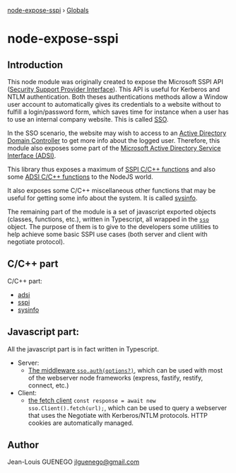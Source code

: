 [node-expose-sspi](README.md) › [Globals](globals.md)

# node-expose-sspi

## Introduction

This node module was originally created to expose the Microsoft SSPI API ([Security Support Provider Interface](https://docs.microsoft.com/en-us/windows/win32/secauthn/sspi)). This API is useful for Kerberos and NTLM authentication. Both theses authentications methods allow a Window user account to automatically gives its credentials to a website without to fulfill a login/password form, which saves time for instance when a user has to use an internal company website. This is called [SSO](https://en.wikipedia.org/wiki/Single_sign-on).

In the SSO scenario, the website may wish to access to an [Active Directory Domain Controller](https://en.wikipedia.org/wiki/Domain_controller_(Windows)) to get more info about the logged user. Therefore, this module also exposes some part of the [Microsoft Active Directory Service Interface (ADSI)](https://docs.microsoft.com/en-us/windows/win32/adsi/active-directory-service-interfaces-adsi).

This library thus exposes a maximum of [SSPI C/C++ functions](./api/modules/_lib_sspi_d_.md) and also some [ADSI C/C++ functions](./api/modules/_lib_adsi_d_.md) to the NodeJS world.

It also exposes some C/C++ miscellaneous other functions that may be useful for getting some info about the system. It is called [sysinfo](./api/modules/_lib_sysinfo_d_.md).

The remaining part of the module is a set of javascript exported objects (classes, functions, etc.), written in Typescript, all wrapped in the [`sso`]() object. The purpose of them is to give to the developers some utilities to help achieve some basic SSPI use cases (both server and client with negotiate protocol).

## C/C++ part

C/C++ part:

- [adsi](./api/modules/_lib_adsi_d_.md)
- [sspi](./api/modules/_lib_sspi_d_.md)
- [sysinfo](./api/modules/_lib_sysinfo_d_.md)

## Javascript part:

All the javascript part is in fact written in Typescript.

- Server:
  - [The middleware `sso.auth(options?)`](/api/modules/_src_sso_auth_.md), which can be used with most of the webserver node frameworks (express, fastify, restify, connect, etc.)
- Client:
  - [the fetch client](/api/classes/_src_sso_client_.client.md) `const response = await new sso.Client().fetch(url);`, which can be used to query a webserver that uses the Negotiate with Kerberos/NTLM protocols. HTTP cookies are automatically managed.

## Author 

Jean-Louis GUENEGO <jlguenego@gmail.com>
